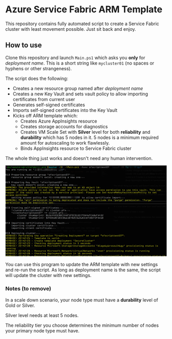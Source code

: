 # Azure Service Fabric ARM Template

This repository contains fully automated script to create a Service Fabric cluster with least movement possible. Just sit back and enjoy.

## How to use

Clone this repository and launch `Main.ps1` which asks you **only** for *deployment name*. This is a short string like `mycluster01` (no spaces or hyphens or other strangeness).

The script does the following:

- Creates a new resource group named after *deployment name*
- Creates a new Key Vault and sets vault policy to allow importing certificates from current user
- Generates self-signed certificates
- Imports self-signed certificates into the Key Vault
- Kicks off ARM template which:
  - Creates Azure AppInsights resource
  - Creates storage accounts for diagnostics
  - Creates VM Scale Set with **Silver** level for both **reliability** and **durability** which has 5 nodes in it. 5 nodes is a minimum required amount for autoscaling to work flawlessly.
  - Binds AppInsights resource to Service Fabric cluster

The whole thing just works and doesn't need any human intervention.

![](images/console-static.png)

You can use this program to update the ARM template with new settings and re-run the script. As long as deployment name is the same, the script will update the cluster with new settings.


### Notes (to remove)
In a scale down scenario, your node type must have a **durability** level of Gold or Silver.

Silver level needs at least 5 nodes.

The reliability tier you choose determines the minimum number of nodes your primary node type must have. 
